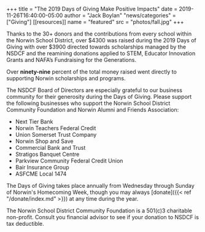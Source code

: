 +++
title  = "The 2019 Days of Giving Make Positive Impacts"
date   = 2019-11-26T16:40:00-05:00
author = "Jack Boylan"
"news/categories" = ["Giving"]
[[resources]]
  name = "featured"
  src  = "photos/fall.jpg"
+++

Thanks to the 30+ donors and the contributions from every school within the Norwin School District, over $4300 was raised during the 2019 Days of Giving with over $3900 directed towards scholarships managed by the NSDCF and the reamining donations applied to STEM, Educator Innovation Grants and NAFA’s Fundraising for the Generations.

Over **ninety-nine** percent of the total money raised went directly to supporting Norwin scholarships and programs. 

The NSDCF Board of Directors are especially grateful to our business community for their generosity during the Days of Giving. Please support the following businesses who support the Norwin School District Community Foundation and Norwin Alumni and Friends Association:


<div class="list--col">
  <ul>
    <li>Next Tier Bank</li>
    <li>Norwin Teachers Federal Credit</li>
    <li>Union Somerset Trust Company</li>
    <li>Norwin Shop and Save</li>
    <li>Commercial Bank and Trust</li>
    <li>Stratigos Banquet Centre</li>
    <li>Parkview Community Federal Credit Union</li>
    <li>Bair Insurance Group</li>
    <li>ASFCME Local 1474</li>
  </ul>
</div>


The Days of Giving takes place annually from Wednesday through Sunday of Norwin's Homecoming Week, though you may always [donate]({{< ref "/donate/index.md" >}}) at any time during the year.

The Norwin School District Community Foundation is a 501\(c\)3 charitable non-profit. Consult you financial advisor to see if your donation to NSDCF is tax deductible.
